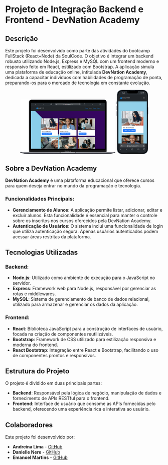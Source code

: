 # Projeto de Integração Backend e Frontend - DevNation Academy

## Descrição

Este projeto foi desenvolvido como parte das atividades do bootcamp FullStack (React+Node) da SoulCode. O objetivo é integrar um backend robusto utilizando Node.js, Express e MySQL com um frontend moderno e responsivo feito em React, estilizado com Bootstrap. A aplicação simula uma plataforma de educação online, intitulada **DevNation Academy**, dedicada a capacitar indivíduos com habilidades de programação de ponta, preparando-os para o mercado de tecnologia em constante evolução.

<p align="center">
  <img src="https://github.com/emanoelmartins496/atividade-front/blob/main/atividade-front/public/img/devnation-desktop.png" alt="Interface do Projeto Devnation Desktop" width="60%">
  <img src="https://github.com/emanoelmartins496/atividade-front/blob/main/atividade-front/public/img/devnation-mobile.png" alt="Interface do Projeto Devnation Mobile" width="20%">
</p>

## Sobre a DevNation Academy

**DevNation Academy** é uma plataforma educacional que oferece cursos para quem deseja entrar no mundo da programação e tecnologia.

### Funcionalidades Principais:
- **Gerenciamento de Alunos**: A aplicação permite listar, adicionar, editar e excluir alunos. Esta funcionalidade é essencial para manter o controle sobre os inscritos nos cursos oferecidos pela DevNation Academy.
- **Autenticação de Usuários**: O sistema inclui uma funcionalidade de login que utiliza autenticação segura. Apenas usuários autenticados podem acessar áreas restritas da plataforma.

## Tecnologias Utilizadas

### Backend:
- **Node.js**: Utilizado como ambiente de execução para o JavaScript no servidor.
- **Express**: Framework web para Node.js, responsável por gerenciar as rotas e middlewares.
- **MySQL**: Sistema de gerenciamento de banco de dados relacional, utilizado para armazenar e gerenciar os dados da aplicação.

### Frontend:
- **React**: Biblioteca JavaScript para a construção de interfaces de usuário, focada na criação de componentes reutilizáveis.
- **Bootstrap**: Framework de CSS utilizado para estilização responsiva e moderna do frontend.
- **React Bootstrap**: Integração entre React e Bootstrap, facilitando o uso de componentes prontos e responsivos.

## Estrutura do Projeto

O projeto é dividido em duas principais partes:

- **Backend**: Responsável pela lógica de negócio, manipulação de dados e fornecimento de APIs RESTful para o frontend.
- **Frontend**: Interface de usuário que consome as APIs fornecidas pelo backend, oferecendo uma experiência rica e interativa ao usuário.

## Colaboradores

Este projeto foi desenvolvido por:

- **Andreina Lima** - [GitHub](https://github.com/AndreinaLima)
- **Danielle Nere** - [GitHub](https://github.com/DaniNere)
- **Emanoel Martins** - [GitHub](https://github.com/emanoelmartins496)
